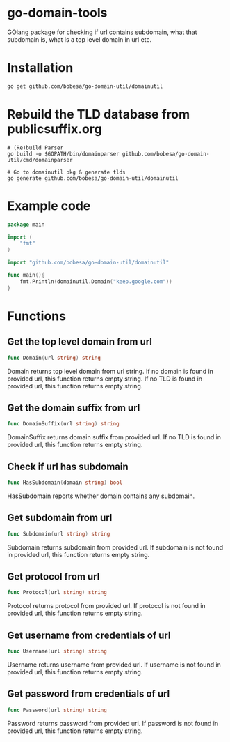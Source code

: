# go-domain-tools
GOlang package for checking if url contains subdomain, what that subdomain is, what is a top level domain in url etc.

# Installation

```bash
go get github.com/bobesa/go-domain-util/domainutil
```

# Rebuild the TLD database from publicsuffix.org

```
# (Re)build Parser
go build -o $GOPATH/bin/domainparser github.com/bobesa/go-domain-util/cmd/domainparser

# Go to domainutil pkg & generate tlds
go generate github.com/bobesa/go-domain-util/domainutil
```

# Example code

```go
package main

import (
    "fmt"
)

import "github.com/bobesa/go-domain-util/domainutil"

func main(){
    fmt.Println(domainutil.Domain("keep.google.com"))
}
```

# Functions

## Get the top level domain from url
```go
func Domain(url string) string
```
Domain returns top level domain from url string. If no domain is found in provided url, this function returns empty string. If no TLD is found in provided url, this function returns empty string.

## Get the domain suffix from url
```go
func DomainSuffix(url string) string
```
DomainSuffix returns domain suffix from provided url. If no TLD is found in provided url, this function returns empty string.

## Check if url has subdomain
```go
func HasSubdomain(domain string) bool
```
HasSubdomain reports whether domain contains any subdomain.

## Get subdomain from url
```go
func Subdomain(url string) string
```
Subdomain returns subdomain from provided url. If subdomain is not found in provided url, this function returns empty string.

## Get protocol from url
```go
func Protocol(url string) string
```
Protocol returns protocol from provided url. If protocol is not found in provided url, this function returns empty string.

## Get username from credentials of url
```go
func Username(url string) string
```
Username returns username from provided url. If username is not found in provided url, this function returns empty string.

## Get password from credentials of url
```go
func Password(url string) string
```
Password returns password from provided url. If password is not found in provided url, this function returns empty string.
